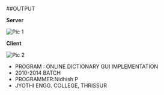 ##OUTPUT

**Server**

![Pic 1](http://paultsr.in/images/onlineDictionaryGUI/DictServer35.png)

**Client**

![Pic 2](http://paultsr.in/images/onlineDictionaryGUI/DictClient35.png)


* PROGRAM : ONLINE DICTIONARY GUI IMPLEMENTATION
* 2010-2014 BATCH
* PROGRAMMER:Nidhish P
* JYOTHI ENGG. COLLEGE, THRISSUR
